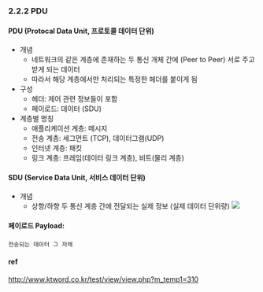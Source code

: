 ### 2.2.2 PDU
#### PDU (Protocal Data Unit, 프로토콜 데이터 단위)
- 개념
	- 네트워크의 같은 계층에 존재하는 두 통신 개체 간에 (Peer to Peer) 서로 주고 받게 되는 데이터
	- 따라서 해당 계층에서만 처리되는 특정한 헤더를 붙이게 됨
- 구성
	- 헤더: 제어 관련 정보들이 포함
	- 페이로드: 데이터 (SDU)
- 계층별 명칭
	- 애플리케이션 계층: 메시지
	- 전송 계층: 세그먼트 (TCP), 데이터그램(UDP)
	- 인터넷 계층: 패킷
	- 링크 계층: 프레임(데이터 링크 계층), 비트(물리 계층)

#### SDU (Service Data Unit, 서비스 데이터 단위)
- 개념
  - 상향/하향 두 통신 계층 간에 전달되는 실제 정보 (실제 데이터 단위량)
![](http://www.ktword.co.kr/img_data/310_1.jpg)
#### 페이로드 Payload: 
	전송되는 데이터 그 자체


#### ref

http://www.ktword.co.kr/test/view/view.php?m_temp1=310